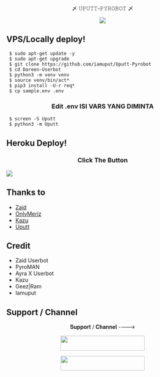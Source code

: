 <p align="center"> 〆 𝚄𝙿𝚄𝚃𝚃-𝙿𝚈𝚁𝙾𝙱𝙾𝚃 〆 </p>


<p align="center">
    <a href="https://www.python.org/" alt="made-with-python"> <img src="https://img.shields.io/badge/Made%20with-Python-black.svg?style=flat-square&logo=python&logoColor=blue&color=red" /></a>


## VPS/Locally deploy!
```console
 $ sudo apt-get update -y
 $ sudo apt-get upgrade
 $ git clone https://github.com/iamuput/Uputt-Pyrobot
 $ cd Dareen-Userbot
 $ python3 -m venv venv
 $ source venv/bin/act*
 $ pip3 install -U-r req*
 $ cp sample.env .env
```

<h3 align="center">
   Edit <b>.env</b> ISI VARS YANG DIMINTA
</h3>

```console
 $ screen -S Uputt
 $ python3 -m Uputt
```

## Heroku Deploy!
<h3 align="center">Click The Button</h3>
<a href="https://heroku.com/deploy?template=https://github.com/mikeel-ye/Dareen-Userbot.git"><img src="https://www.herokucdn.com/deploy/button.svg"></a>
</div>


## Thanks to 
- [Zaid](https://github.com/ITZ-ZAID)
- [OnlyMeriz](https://github.com/Onlymeriz)
- [Kazu](https://github.com/ionmusic)
- [Uputt](https://github.com/iamuput)

## Credit 
- Zaid Userbot
- PyroMAN
- Ayra X Userbot
- Kazu
- Geez|Ram
- Iamuput
## Support / Channel

<p align="center">𝐒𝐮𝐩𝐩𝐨𝐫𝐭 / 𝐂𝐡𝐚𝐧𝐧𝐞𝐥 ----> </p>

<p align="center"><a href="https://t.me/skandallgua"><img src="https://img.shields.io/badge/ᴛᴇʟᴇɢʀᴀᴍ-Channel-black?&style=for-the-badge&logo=telegram" width="220" height="38.45"></a></p>
<p align="center"><a href="https://t.me/dareensupport"><img src="https://img.shields.io/badge/ᴛᴇʟᴇɢʀᴀᴍ-𝐒𝐮𝐩𝐩𝐨𝐫𝐭-black?&style=for-the-badge&logo=telegram" width="220" height="38.45"></a></p>
